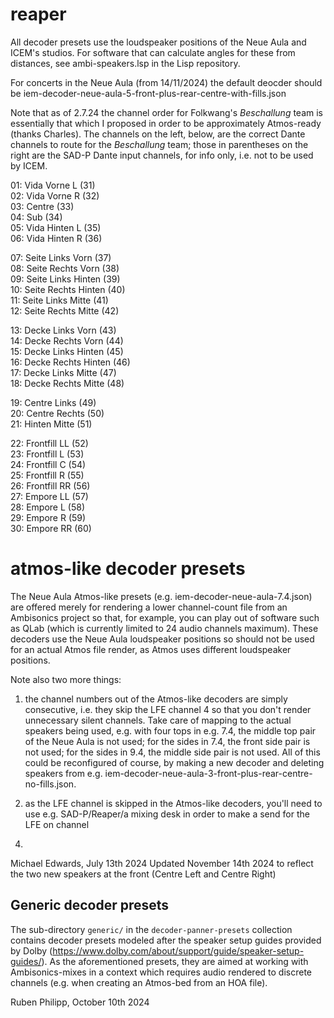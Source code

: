 # reaper

All decoder presets use the loudspeaker positions of the Neue Aula and ICEM's
studios. For software that can calculate angles for these from distances, see
ambi-speakers.lsp in the Lisp repository.

For concerts in the Neue Aula (from 14/11/2024) the default deocder should be
iem-decoder-neue-aula-5-front-plus-rear-centre-with-fills.json

Note that as of 2.7.24 the channel order for Folkwang's *Beschallung* team is
essentially that which I proposed in order to be approximately Atmos-ready
(thanks Charles). The channels on the left, below, are the correct Dante
channels to route for the *Beschallung* team; those in parentheses on the right
are the SAD-P Dante input channels, for info only, i.e. not to be used by ICEM.

01: Vida Vorne L                (31)  
02: Vida Vorne R                (32)  
03: Centre                      (33)  
04: Sub                         (34)   
05: Vida Hinten L               (35)  
06: Vida Hinten R               (36)  

07: Seite Links Vorn            (37)  
08: Seite Rechts Vorn           (38)  
09: Seite Links Hinten          (39)  
10: Seite Rechts Hinten         (40)  
11: Seite Links Mitte           (41)  
12: Seite Rechts Mitte          (42)  

13: Decke Links Vorn            (43)  
14: Decke Rechts Vorn           (44)  
15: Decke Links Hinten          (45)  
16: Decke Rechts Hinten         (46)  
17: Decke Links Mitte           (47)  
18: Decke Rechts Mitte          (48)  

19: Centre Links                (49)  
20: Centre Rechts               (50)  
21: Hinten Mitte                (51)  

22: Frontfill LL                (52)  
23: Frontfill L                 (53)  
24: Frontfill C                 (54)  
25: Frontfill R                 (55)  
26: Frontfill RR                (56)  
27: Empore LL                   (57)  
28: Empore L                    (58)  
29: Empore R                    (59)  
30: Empore RR                   (60)  

# atmos-like decoder presets

The Neue Aula Atmos-like presets (e.g. iem-decoder-neue-aula-7.4.json) are
offered merely for rendering a lower channel-count file from an Ambisonics
project so that, for example, you can play out of software such as QLab (which
is currently limited to 24 audio channels maximum). These decoders use the Neue
Aula loudspeaker positions so should not be used for an actual Atmos file
render, as Atmos uses different loudspeaker positions.

Note also two more things:

1) the channel numbers out of the Atmos-like decoders are simply consecutive,
i.e. they skip the LFE channel 4 so that you don't render unnecessary silent
channels. Take care of mapping to the actual speakers being used, e.g. with four
tops in e.g. 7.4, the middle top pair of the Neue Aula is not used; for the
sides in 7.4, the front side pair is not used; for the sides in 9.4, the middle
side pair is not used. All of this could be reconfigured of course, by making a
new decoder and deleting speakers from
e.g. iem-decoder-neue-aula-3-front-plus-rear-centre-no-fills.json.

2) as the LFE channel is skipped in the Atmos-like decoders, you'll need to use
e.g. SAD-P/Reaper/a mixing desk in order to make a send for the LFE on channel
4.

Michael Edwards, July 13th 2024
Updated November 14th 2024 to reflect the two new speakers at the front
(Centre Left and Centre Right)

## Generic decoder presets

The sub-directory `generic/` in the `decoder-panner-presets` collection contains
decoder presets modeled after the speaker setup guides provided by Dolby
(https://www.dolby.com/about/support/guide/speaker-setup-guides/).  As the
aforementioned presets, they are aimed at working with Ambisonics-mixes in a
context which requires audio rendered to discrete channels (e.g. when creating
an Atmos-bed from an HOA file). 

Ruben Philipp, October 10th 2024
